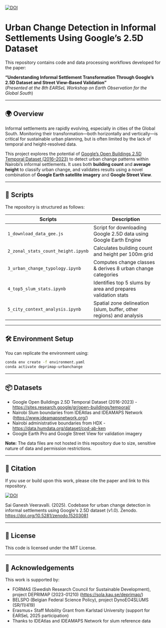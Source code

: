 [![DOI](https://zenodo.org/badge/DOI/10.5281/zenodo.15203081.svg)](https://doi.org/10.5281/zenodo.15203081)

# Urban Change Detection in Informal Settlements Using Google’s 2.5D Dataset

This repository contains code and data processing workflows developed for the paper:

**“Understanding Informal Settlement Transformation Through Google’s 2.5D Dataset and Street View–Based Validation”**  
(*Presented at the 8th EARSeL Workshop on Earth Observation for the Global South*)

---

## 🌍 Overview

Informal settlements are rapidly evolving, especially in cities of the Global South. Monitoring their transformation—both horizontally and vertically—is critical for sustainable urban planning, but is often limited by the lack of temporal and height-resolved data.

This project explores the potential of [Google’s Open Buildings 2.5D Temporal Dataset (2016–2023)](https://sites.research.google/gr/open-buildings/temporal) to detect urban change patterns within Nairobi’s informal settlements. It uses both **building count** and **average height** to classify urban change, and validates results using a novel combination of **Google Earth satellite imagery** and **Google Street View**.

---

## 🧪 Scripts

The repository is structured as follows:

| Scripts | Description |
|----------|-------------|
| `1_download_data_gee.js` | Script for downloading Google 2.5D data using Google Earth Engine |
| `2_zonal_stats_count_height.ipynb` | Calculates building count and height per 100m grid |
| `3_urban_change_typology.ipynb` | Computes change classes & derives 8 urban change categories |
| `4_top5_slum_stats.ipynb` | Identifies top 5 slums by area and prepares validation stats |
| `5_city_context_analysis.ipynb` | Spatial zone delineation (slum, buffer, other regions) and analysis |

---

## 🛠️ Environment Setup

You can replicate the environment using:

```bash
conda env create -f environment.yaml
conda activate deprimap-urbanchange
```
---

## 📦 Datasets
* Google Open Buildings 2.5D Temporal Dataset (2016-2023) - https://sites.research.google/gr/open-buildings/temporal/
* Nairobi Slum boundaries from IDEAtlas and IDEAMAPS Network (https://www.ideamapsnetwork.org/)
* Nairobi administrative boundaries from HDX - https://data.humdata.org/dataset/cod-ab-ken
* Google Earth Pro and Google Street View for validation imagery

**Note:** The data files are not hosted in this repository due to size, sensitive nature of data and permission restrictions.

---

## 📝 Citation
If you use or build upon this work, please cite the paper and link to this repository.

[![DOI](https://zenodo.org/badge/DOI/10.5281/zenodo.15203081.svg)](https://doi.org/10.5281/zenodo.15203081)

Sai Ganesh Veeravalli. (2025). Codebase for urban change detection in informal settlements using Google's 2.5D dataset (v1.0). Zenodo. https://doi.org/10.5281/zenodo.15203081


---

## 📄 License
This code is licensed under the MIT License.

---

## 🙏 Acknowledgements
This work is supported by:
* FORMAS (Swedish Research Council for Sustainable Development), project DEPRIMAP (2023-01210) (https://sola.kau.se/deprimap/)
* BELSPO (Belgian Federal Science Policy), project DynoEO4SLUMS (SR/11/419)
* Erasmus+ Staff Mobility Grant from Karlstad University (support for EARSeL 2025 participation)
* Thanks to IDEAtlas and IDEAMAPS Network for slum reference data


